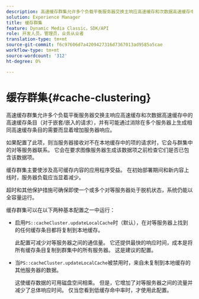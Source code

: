```yaml
---
description: 高速缓存群集允许多个负载平衡服务器交换主响应高速缓存和次数据高速缓存中的高速缓存条目（对于嵌套/嵌入的请求），并有可能通过消除在多个服务器上生成相同高速缓存条目的需要而显着增加服务器响应。
solution: Experience Manager
title: 缓存群集
feature: Dynamic Media Classic，SDK/API
role: 开发人员，管理员，业务从业者
translation-type: tm+mt
source-git-commit: f6c97606d7a4209427316d7367013ad9585a5cae
workflow-type: tm+mt
source-wordcount: '312'
ht-degree: 0%

---
```



# 缓存群集{#cache-clustering}

高速缓存群集允许多个负载平衡服务器交换主响应高速缓存和次数据高速缓存中的高速缓存条目（对于嵌套/嵌入的请求），并有可能通过消除在多个服务器上生成相同高速缓存条目的需要而显着增加服务器响应。

如果配置了此项，则当服务器接收对不在本地缓存中的项的请求时，它会与群集中的对等服务器联系。 它会在要求图像服务器生成该数据项之前检查它们是否已包含该数据项。

缓存群集主要使涉及高可缓存内容的应用程序受益。 在初始部署期间和新内容上线时，服务器负载应当显着减少。

超时和其他保护措施可确保即使一个或多个对等服务器处于脱机状态，系统仍能以全容量运行。

缓存群集可以在以下两种基本配置之一中运行：

* 启用`PS::cacheCluster.updateLocalCache`时（默认），在对等服务器上找到的任何缓存条目都将复制到本地缓存。

   此配置可减少对等服务器之间的通信量。 它还提供最快的响应时间，成本是将所有缓存条目复制到群集中的所有服务器。 这是建议的配置。

* 当`PS::cacheCluster.updateLocalCache`被禁用时，来自未复制到本地缓存的其他服务器的数据。

   这使缓存数据的可用磁盘空间相乘。 但是，它增加了对等服务器之间的流量并减少了总体响应时间。 仅当您看到低缓存命中率时，才使用此配置。

